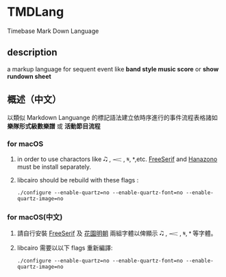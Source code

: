 # TMDLang

Timebase Mark Down Language

## description

a markup language for sequent event like **band style music score** or **show rundown sheet**

## 概述（中文）

以類似 Markdown Languange 的標記語法建立依時序進行的事件流程表格諸如 **樂隊形式級數樂譜** 或 **活動節目流程**

### for macOS

1. in order to use charactors like 🎝 , 𝆒 , 𝄋, 𝄌,etc. [FreeSerif](http://ftp.gnu.org/gnu/freefont/freefont-ttf-20120503.zip) and [Hanazono](http://fonts.jp/hanazono/) must be install separately.

2. libcairo should be rebuild with these flags :
    ```
    ./configure --enable-quartz=no --enable-quartz-font=no --enable-quartz-image=no
    ```


### for macOS(中文)

1. 請自行安裝 [FreeSerif](http://ftp.gnu.org/gnu/freefont/freefont-ttf-20120503.zip) 及 [花園明朝](http://fonts.jp/hanazono/) 兩組字體以俾顯示 🎝 , 𝆒 , 𝄋, 𝄌 等字體。

2. libcairo 需要以以下 flags 重新編譯:
    ```
    ./configure --enable-quartz=no --enable-quartz-font=no --enable-quartz-image=no
    ```

